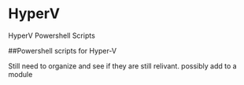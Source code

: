 # HyperV
HyperV Powershell Scripts

##Powershell scripts for Hyper-V

Still need to organize and see if they are still relivant.  possibly add to a module
